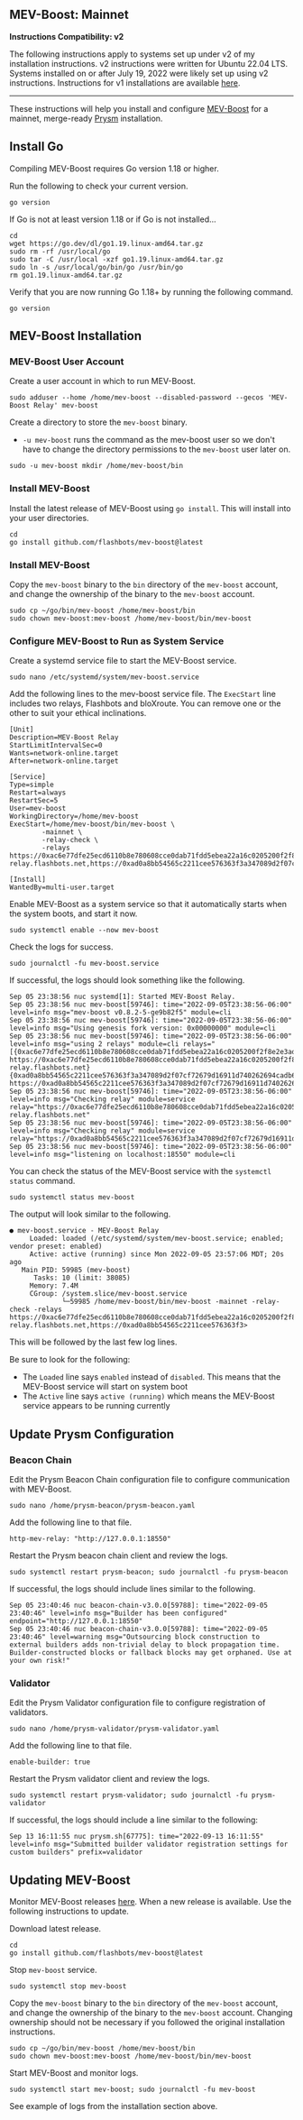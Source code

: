 ## MEV-Boost: Mainnet

**Instructions Compatibility: v2** 

The following instructions apply to systems set up under v2 of my installation instructions. v2 instructions were written for Ubuntu 22.04 LTS. Systems installed on or after July 19, 2022 were likely set up using v2 instructions. Instructions for v1 installations are available [here](../v1/mev-boost.md).

------

These instructions will help you install and configure [MEV-Boost](https://github.com/flashbots/mev-boost) for a mainnet, merge-ready [Prysm](https://github.com/prysmaticlabs/prysm/) installation.

## Install Go

Compiling MEV-Boost requires Go version 1.18 or higher.

Run the following to check your current version.

```console
go version
```

If Go is not at least version 1.18 or if Go is not installed...

```console
cd
wget https://go.dev/dl/go1.19.linux-amd64.tar.gz
sudo rm -rf /usr/local/go
sudo tar -C /usr/local -xzf go1.19.linux-amd64.tar.gz
sudo ln -s /usr/local/go/bin/go /usr/bin/go
rm go1.19.linux-amd64.tar.gz
```

Verify that you are now running Go 1.18+ by running the following command.

```console
go version
```

## MEV-Boost Installation

### MEV-Boost User Account

Create a user account in which to run MEV-Boost.

```console
sudo adduser --home /home/mev-boost --disabled-password --gecos 'MEV-Boost Relay' mev-boost
```

Create a directory to store the `mev-boost` binary.

- `-u mev-boost` runs the command as the mev-boost user so we don't have to change the directory permissions to the `mev-boost` user later on.

```console
sudo -u mev-boost mkdir /home/mev-boost/bin
```

### Install MEV-Boost

Install the latest release of MEV-Boost using `go install`. This will install into your user directories.

```console
cd
go install github.com/flashbots/mev-boost@latest
```

### Install MEV-Boost

Copy the `mev-boost` binary to the `bin` directory of the `mev-boost` account, and change the ownership of the binary to the `mev-boost` account.

```console
sudo cp ~/go/bin/mev-boost /home/mev-boost/bin
sudo chown mev-boost:mev-boost /home/mev-boost/bin/mev-boost
```

### Configure MEV-Boost to Run as System Service

Create a systemd service file to start the MEV-Boost service.

```console
sudo nano /etc/systemd/system/mev-boost.service
```

Add the following lines to the mev-boost service file. The `ExecStart` line includes two relays, Flashbots and bloXroute. You can remove one or the other to suit your ethical inclinations.

```
[Unit]
Description=MEV-Boost Relay
StartLimitIntervalSec=0
Wants=network-online.target
After=network-online.target

[Service]
Type=simple
Restart=always
RestartSec=5
User=mev-boost
WorkingDirectory=/home/mev-boost
ExecStart=/home/mev-boost/bin/mev-boost \
		-mainnet \
		-relay-check \
		-relays https://0xac6e77dfe25ecd6110b8e780608cce0dab71fdd5ebea22a16c0205200f2f8e2e3ad3b71d3499c54ad14d6c21b41a37ae@boost-relay.flashbots.net,https://0xad0a8bb54565c2211cee576363f3a347089d2f07cf72679d16911d740262694cadb62d7fd7483f27afd714ca0f1b9118@bloxroute.ethical.blxrbdn.com

[Install]
WantedBy=multi-user.target
```

Enable MEV-Boost as a system service so that it automatically starts when the system boots, and start it now.

```
sudo systemctl enable --now mev-boost
```

Check the logs for success.

```console
sudo journalctl -fu mev-boost.service
```

If successful, the logs should look something like the following.

```
Sep 05 23:38:56 nuc systemd[1]: Started MEV-Boost Relay.
Sep 05 23:38:56 nuc mev-boost[59746]: time="2022-09-05T23:38:56-06:00" level=info msg="mev-boost v0.8.2-5-ge9b82f5" module=cli
Sep 05 23:38:56 nuc mev-boost[59746]: time="2022-09-05T23:38:56-06:00" level=info msg="Using genesis fork version: 0x00000000" module=cli
Sep 05 23:38:56 nuc mev-boost[59746]: time="2022-09-05T23:38:56-06:00" level=info msg="using 2 relays" module=cli relays="[{0xac6e77dfe25ecd6110b8e780608cce0dab71fdd5ebea22a16c0205200f2f8e2e3ad3b71d3499c54ad14d6c21b41a37ae https://0xac6e77dfe25ecd6110b8e780608cce0dab71fdd5ebea22a16c0205200f2f8e2e3ad3b71d3499c54ad14d6c21b41a37ae@boost-relay.flashbots.net} {0xad0a8bb54565c2211cee576363f3a347089d2f07cf72679d16911d740262694cadb62d7fd7483f27afd714ca0f1b9118 https://0xad0a8bb54565c2211cee576363f3a347089d2f07cf72679d16911d740262694cadb62d7fd7483f27afd714ca0f1b9118@bloxroute.ethical.blxrbdn.com}]"
Sep 05 23:38:56 nuc mev-boost[59746]: time="2022-09-05T23:38:56-06:00" level=info msg="Checking relay" module=service relay="https://0xac6e77dfe25ecd6110b8e780608cce0dab71fdd5ebea22a16c0205200f2f8e2e3ad3b71d3499c54ad14d6c21b41a37ae@boost-relay.flashbots.net"
Sep 05 23:38:56 nuc mev-boost[59746]: time="2022-09-05T23:38:56-06:00" level=info msg="Checking relay" module=service relay="https://0xad0a8bb54565c2211cee576363f3a347089d2f07cf72679d16911d740262694cadb62d7fd7483f27afd714ca0f1b9118@bloxroute.ethical.blxrbdn.com"
Sep 05 23:38:56 nuc mev-boost[59746]: time="2022-09-05T23:38:56-06:00" level=info msg="listening on localhost:18550" module=cli
```

You can check the status of the MEV-Boost service with the `systemctl status` command.

```console
sudo systemctl status mev-boost
```

The output will look similar to the following.

```
● mev-boost.service - MEV-Boost Relay
     Loaded: loaded (/etc/systemd/system/mev-boost.service; enabled; vendor preset: enabled)
     Active: active (running) since Mon 2022-09-05 23:57:06 MDT; 20s ago
   Main PID: 59985 (mev-boost)
      Tasks: 10 (limit: 38085)
     Memory: 7.4M
     CGroup: /system.slice/mev-boost.service
             └─59985 /home/mev-boost/bin/mev-boost -mainnet -relay-check -relays https://0xac6e77dfe25ecd6110b8e780608cce0dab71fdd5ebea22a16c0205200f2f8e2e3ad3b71d3499c54ad14d6c21b41a37ae@boost-relay.flashbots.net,https://0xad0a8bb54565c2211cee576363f3>
```

This will be followed by the last few log lines.

Be sure to look for the following:

- The `Loaded` line says `enabled` instead of `disabled`. This means that the MEV-Boost service will start on system boot
- The `Active` line says `active (running)` which means the MEV-Boost service appears to be running currently

## Update Prysm Configuration

### Beacon Chain

Edit the Prysm Beacon Chain configuration file to configure communication with MEV-Boost.

```console
sudo nano /home/prysm-beacon/prysm-beacon.yaml
```

Add the following line to that file.

```console
http-mev-relay: "http://127.0.0.1:18550"
```

Restart the Prysm beacon chain client and review the logs.

```console
sudo systemctl restart prysm-beacon; sudo journalctl -fu prysm-beacon
```

If successful, the logs should include lines similar to the following.

```
Sep 05 23:40:46 nuc beacon-chain-v3.0.0[59788]: time="2022-09-05 23:40:46" level=info msg="Builder has been configured" endpoint="http://127.0.0.1:18550"
Sep 05 23:40:46 nuc beacon-chain-v3.0.0[59788]: time="2022-09-05 23:40:46" level=warning msg="Outsourcing block construction to external builders adds non-trivial delay to block propagation time.  Builder-constructed blocks or fallback blocks may get orphaned. Use at your own risk!"
```

### Validator

Edit the Prysm Validator configuration file to configure registration of validators.

```console
sudo nano /home/prysm-validator/prysm-validator.yaml
```

Add the following line to that file.

```console
enable-builder: true
```

Restart the Prysm validator client and review the logs.

```console
sudo systemctl restart prysm-validator; sudo journalctl -fu prysm-validator
```

If successful, the logs should include a line similar to the following:

```console
Sep 13 16:11:55 nuc prysm.sh[67775]: time="2022-09-13 16:11:55" level=info msg="Submitted builder validator registration settings for custom builders" prefix=validator
```

## Updating MEV-Boost

Monitor MEV-Boost releases [here](https://github.com/flashbots/mev-boost/releases). When a new release is available. Use the following instructions to update.

Download latest release.

```console
cd
go install github.com/flashbots/mev-boost@latest
```

Stop `mev-boost` service.

```console
sudo systemctl stop mev-boost
```

Copy the `mev-boost` binary to the `bin` directory of the `mev-boost` account, and change the ownership of the binary to the `mev-boost` account. Changing ownership should not be necessary if you followed the original installation instructions.

```console
sudo cp ~/go/bin/mev-boost /home/mev-boost/bin
sudo chown mev-boost:mev-boost /home/mev-boost/bin/mev-boost
```

Start MEV-Boost and monitor logs.

```console
sudo systemctl start mev-boost; sudo journalctl -fu mev-boost
```

See example of logs from the installation section above.
